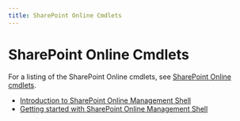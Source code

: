 ```yaml
---
title: SharePoint Online Cmdlets
---
```


# SharePoint Online Cmdlets

For a listing of the SharePoint Online cmdlets, see [SharePoint Online cmdlets](../../sharepoint-ps/sharepoint-online/sharepoint-online.md).

* [Introduction to SharePoint Online Management Shell](introduction-sharepoint-online-management-shell.md)
* [Getting started with SharePoint Online Management Shell](connect-sharepoint-online.md)
